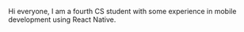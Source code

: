 Hi everyone, I am a fourth CS student with some experience in mobile development using React Native.
